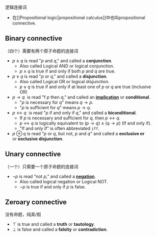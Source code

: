 逻辑连接词

- 在[[Propositional logic|propositional calculus]]中也叫propositional connective.

## Binary connective
（四个）需要有两个原子命题的连接词

- $p \wedge q$ is read "$p$ and $q$," and called a **conjunction**.
	- Also called Logical AND or logical conjunction.
	- $p \wedge q$ is true if and only if both $p$ and $q$ are true.
- $p \vee q$ is read "$p$ or $q$," and called a **disjunction**.
	- Also called Logical OR or logical disjunction.
	- $p \vee q$ is true if and only if at least one of $p$ or $q$ are true (inclusive OR)
- $p \to q$  is read "f $p$ then $q$," and called an **[implication](Implication.pdf)** or **conditional**.
	- "$p$ is necessary for $q$" means $q \to p$.
	- "$p$ is sufficient for $q$" means $p \to q$.
- $p \leftrightarrow q$  is read "$p$ if and only if $q$," and called a **biconditional**.
	- If $p$ is necessary and sufficient for $q$, then $p \leftrightarrow q$.
	- $p \leftrightarrow q$ is logically equivalent to $(p \to q) \wedge (q \to p)$ (If and only if).
	- "If and only if" is often abbreviated `iff`.
- $p \oplus q$ is read "$p$ or $q$, but not, $p$ and $q$" and called a **exclusive or** or **exclusive disjunction**.

## Unary connective
（一个）只需要一个原子命题的连接词

- $\neg p$ is read “not $p$,” and called a **[negation](Negation.pdf)**.
	- Also called logical negation or Logical NOT.
	- $\neg p$ is true if and only if $p$ is false.

## Zeroary connective
没有命题，纯真/假

- $\top$ is true and called a **truth** or **tautology**.
- $\bot$ is false and called a **falsity** or **contradiction**.